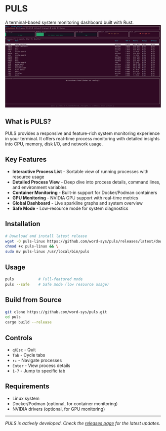 # PULS

A terminal-based system monitoring dashboard built with Rust.
![PULS Screenshot](https://raw.githubusercontent.com/word-sys/puls/main/screenshot.png) 

## What is PULS?

PULS provides a responsive and feature-rich system monitoring experience in your terminal. It offers real-time process monitoring with detailed insights into CPU, memory, disk I/O, and network usage.

## Key Features

- **Interactive Process List** - Sortable view of running processes with resource usage
- **Detailed Process View** - Deep dive into process details, command lines, and environment variables  
- **Container Monitoring** - Built-in support for Docker/Podman containers
- **GPU Monitoring** - NVIDIA GPU support with real-time metrics
- **Global Dashboard** - Live sparkline graphs and system overview
- **Safe Mode** - Low-resource mode for system diagnostics

## Installation

```bash
# Download and install latest release
wget -O puls-linux https://github.com/word-sys/puls/releases/latest/download/puls-linux && \
chmod +x puls-linux && \
sudo mv puls-linux /usr/local/bin/puls
```

## Usage

```bash
puls           # Full-featured mode
puls --safe    # Safe mode (low resource usage)
```

## Build from Source

```bash
git clone https://github.com/word-sys/puls.git
cd puls
cargo build --release
```

## Controls

- `q`/`Esc` - Quit
- `Tab` - Cycle tabs  
- `↑↓` - Navigate processes
- `Enter` - View process details
- `1-7` - Jump to specific tab

## Requirements

- Linux system
- Docker/Podman (optional, for container monitoring)
- NVIDIA drivers (optional, for GPU monitoring)

---

*PULS is actively developed. Check the [releases page](https://github.com/word-sys/puls/releases) for the latest updates.*
